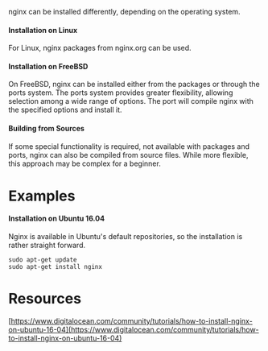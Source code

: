 
nginx can be installed differently, depending on the operating system.

#### Installation on Linux

For Linux, nginx packages from nginx.org can be used.

#### Installation on FreeBSD

On FreeBSD, nginx can be installed either from the packages or through the ports system. The ports system provides greater flexibility, allowing selection among a wide range of options. The port will compile nginx with the specified options and install it.

#### Building from Sources

If some special functionality is required, not available with packages and ports, nginx can also be compiled from source files. While more flexible, this approach may be complex for a beginner.

# Examples

#### Installation on Ubuntu 16.04

Nginx is available in Ubuntu's default repositories, so the installation is rather straight forward.

```
sudo apt-get update
sudo apt-get install nginx

```

# Resources

[https://www.digitalocean.com/community/tutorials/how-to-install-nginx-on-ubuntu-16-04](https://www.digitalocean.com/community/tutorials/how-to-install-nginx-on-ubuntu-16-04)
